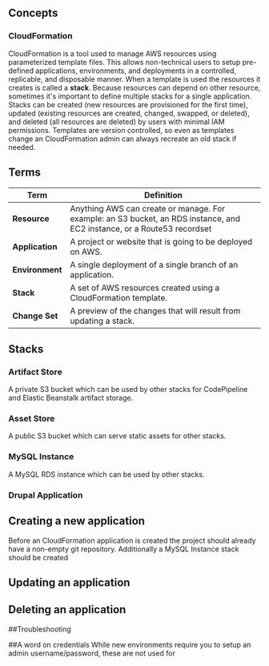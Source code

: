 ## Concepts
### CloudFormation
CloudFormation is a tool used to manage AWS resources using parameterized template files. This allows non-technical users to setup pre-defined applications, environments, and deployments in a controlled, replicable, and disposable manner. When a template is used the resources it creates is called a **stack**. Because resources can depend on other resource, sometimes it's important to define multiple stacks for a single application. Stacks can be created (new resources are provisioned for the first time), updated (existing resources are created, changed, swapped, or deleted), and deleted (all resources are deleted) by users with minimal IAM permissions. Templates are version controlled, so even as templates change an CloudFormation admin can always recreate an old stack if needed.

## Terms
Term|Definition
---|---
**Resource**|Anything AWS can create or manage. For example: an S3 bucket, an RDS instance, and EC2 instance, or a Route53 recordset
**Application**|A project or website that is going to be deployed on AWS.
**Environment**|A single deployment of a single branch of an application.
**Stack**|A set of AWS resources created using a CloudFormation template.
**Change Set**|A preview of the changes that will result from updating a stack.

## Stacks
### Artifact Store
A private S3 bucket which can be used by other stacks for CodePipeline and Elastic Beanstalk artifact storage.
### Asset Store
A public S3 bucket which can serve static assets for other stacks.
### MySQL Instance
A MySQL RDS instance which can be used by other stacks.
### Drupal Application


## Creating a new application
Before an CloudFormation application is created the project should already have a non-empty git repository. Additionally a MySQL Instance stack should be created

## Updating an application
## Deleting an application

##Troubleshooting

##A word on credentials
While new environments require you to setup an admin username/password, these are not used for


